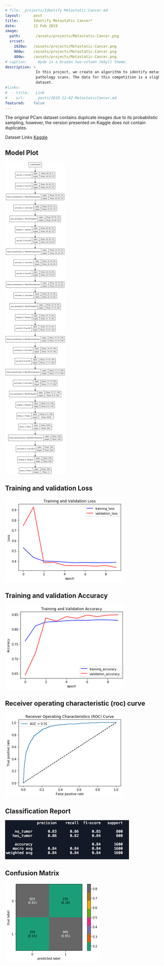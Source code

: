 ```yaml
---
# file: _projects/Identify Metastatic Cancer.md
layout:      post
title:       Identify Metastatic Cancer*
date:        12 Feb 2019
image:
  path:       /assets/projects/Metastatic-Cancer.png
  srcset:
    1920w:   /assets/projects/Metastatic-Cancer.png
    960w:    /assets/projects/Metastatic-Cancer.png
    480w:    /assets/projects/Metastatic-Cancer.png
# caption:     Hyde is a brazen two-column Jekyll theme.
description: >
              In this project, we create an algorithm to identify metastatic cancer in small image patches taken from larger digital 
              pathology scans. The data for this competition is a slightly modified version of the PatchCamelyon (PCam) benchmark 
              dataset.
#links:
#  - title:   Link
#    url:     _posts/2019-12-02-MetastaticCancer.md
featured:    false
---
```

The original PCam dataset contains duplicate images due to its probabilistic sampling, however, the version presented on Kaggle does not contain duplicates.


Dataset Links [Kaggle](https://www.kaggle.com/c/histopathologic-cancer-detection/data)


## Model Plot
![png](/images/MetastaticCancer/model_plot.png)

## Training and validation Loss
![png](/images/MetastaticCancer/training1.png)

## Training and validation Accuracy
![png](/images/MetastaticCancer/validation1.png)

## Receiver operating characteristic (roc) curve
![png](/images/MetastaticCancer/roc1.png)

## Classification Report
![png](/images/MetastaticCancer/ClassificationReport.png)

## Confusion Matrix
![png](/images/MetastaticCancer/cmatrix1.png)
